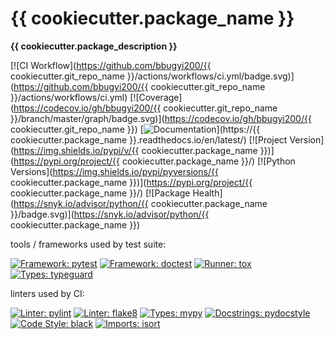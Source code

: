 # {{ cookiecutter.package_name }}

**{{ cookiecutter.package_description }}**

[![CI Workflow](https://github.com/bbugyi200/{{ cookiecutter.git_repo_name }}/actions/workflows/ci.yml/badge.svg)](https://github.com/bbugyi200/{{ cookiecutter.git_repo_name }}/actions/workflows/ci.yml)
[![Coverage](https://codecov.io/gh/bbugyi200/{{ cookiecutter.git_repo_name }}/branch/master/graph/badge.svg)](https://codecov.io/gh/bbugyi200/{{ cookiecutter.git_repo_name }})
[![Documentation](https://img.shields.io/badge/documentation-RTD-ffa500)](https://{{ cookiecutter.package_name }}.readthedocs.io/en/latest/)
[![Project Version](https://img.shields.io/pypi/v/{{ cookiecutter.package_name }})](https://pypi.org/project/{{ cookiecutter.package_name }}/)
[![Python Versions](https://img.shields.io/pypi/pyversions/{{ cookiecutter.package_name }})](https://pypi.org/project/{{ cookiecutter.package_name }}/)
[![Package Health](https://snyk.io/advisor/python/{{ cookiecutter.package_name }}/badge.svg)](https://snyk.io/advisor/python/{{ cookiecutter.package_name }})

tools / frameworks used by test suite:

[![Framework: pytest](https://img.shields.io/badge/framework-pytest-28ce4a)](https://github.com/pytest-dev/pytest)
[![Framework: doctest](https://img.shields.io/badge/framework-doctest-28ce4a)](https://docs.python.org/3/library/doctest.html)
[![Runner: tox](https://img.shields.io/badge/runner-tox-ffffff)](https://github.com/tox-dev/tox)
[![Types: typeguard](https://img.shields.io/badge/types-typeguard-333333)](https://github.com/agronholm/typeguard)

linters used by CI:

[![Linter: pylint](https://img.shields.io/badge/linter-pylint-ffff00)](https://github.com/PyCQA/pylint)
[![Linter: flake8](https://img.shields.io/badge/linter-flake8-008080)](https://github.com/PyCQA/flake8)
[![Types: mypy](https://img.shields.io/badge/types-mypy-cd00cd)](https://github.com/python/mypy)
[![Docstrings: pydocstyle](https://img.shields.io/badge/docstrings-pydocstyle-AFD3E6)](https://github.com/PyCQA/pydocstyle)
[![Code Style: black](https://img.shields.io/badge/code%20style-black-000000.svg)](https://github.com/psf/black)
[![Imports: isort](https://img.shields.io/badge/imports-isort-ef8336)](https://github.com/PyCQA/isort)
